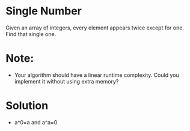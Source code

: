# Single Number

Given an array of integers, every element appears twice except for one. Find
that single one.

# Note:
* Your algorithm should have a linear runtime complexity. Could you implement it
  without using extra memory?

# Solution
* a^0=a and a^a=0
